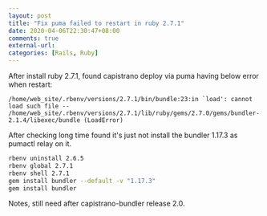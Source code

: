 ```yaml
---
layout: post
title: "Fix puma failed to restart in ruby 2.7.1"
date: 2020-04-06T22:30:47+08:00
comments: true
external-url:
categories: [Rails, Ruby]
---
```


After install ruby 2.7.1, found capistrano deploy via puma having below error when restart:

```text
/home/web_site/.rbenv/versions/2.7.1/bin/bundle:23:in `load': cannot load such file -- /home/web_site/.rbenv/versions/2.7.1/lib/ruby/gems/2.7.0/gems/bundler-2.1.4/libexec/bundle (LoadError)
```

After checking long time found it's just not install the bundler 1.17.3 as pumactl relay on it.


```bash
rbenv uninstall 2.6.5
rbenv global 2.7.1
rbenv shell 2.7.1
gem install bundler --default -v "1.17.3"
gem install bundler
```

Notes, still need after capistrano-bundler release 2.0.
